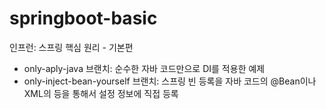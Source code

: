 # springboot-basic
인프런: 스프링 핵심 원리 - 기본편

* only-aply-java 브랜치: 순수한 자바 코드만으로 DI를 적용한 예제
* only-inject-bean-yourself 브랜치: 스프링 빈 등록을 자바 코드의 @Bean이나 XML의 <bean> 등을 통해서 설정 정보에 직접 등록
